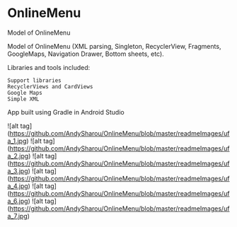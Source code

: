 # OnlineMenu
Model of OnlineMenu

Model of OnlineMenu (XML parsing, Singleton, RecyclerView, Fragments, GoogleMaps, Navigation Drawer, Bottom sheets, etc).

Libraries and tools included:

    Support libraries
    RecyclerViews and CardViews
    Google Maps
    Simple XML
    
App built using Gradle in Android Studio
   

![alt tag] (https://github.com/AndySharou/OnlineMenu/blob/master/readmeImages/ufa_1.jpg)
![alt tag] (https://github.com/AndySharou/OnlineMenu/blob/master/readmeImages/ufa_2.jpg)
![alt tag] (https://github.com/AndySharou/OnlineMenu/blob/master/readmeImages/ufa_3.jpg)
![alt tag] (https://github.com/AndySharou/OnlineMenu/blob/master/readmeImages/ufa_4.jpg)
![alt tag] (https://github.com/AndySharou/OnlineMenu/blob/master/readmeImages/ufa_6.jpg)
![alt tag] (https://github.com/AndySharou/OnlineMenu/blob/master/readmeImages/ufa_7.jpg)
